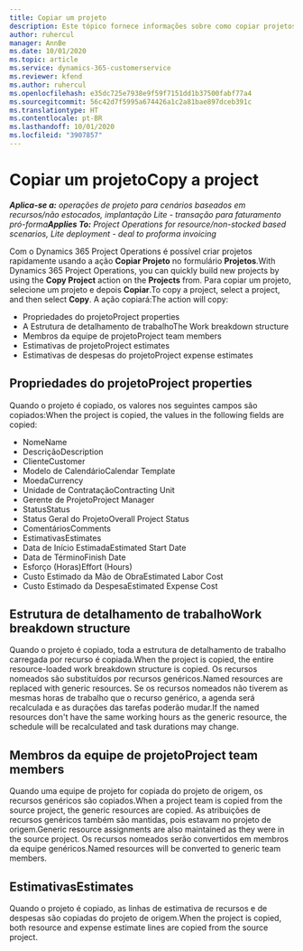 ```yaml
---
title: Copiar um projeto
description: Este tópico fornece informações sobre como copiar projetos no Dynamics 365 Project Operations.
author: ruhercul
manager: AnnBe
ms.date: 10/01/2020
ms.topic: article
ms.service: dynamics-365-customerservice
ms.reviewer: kfend
ms.author: ruhercul
ms.openlocfilehash: e35dc725e7938e9f59f7151dd1b37500fabf77a4
ms.sourcegitcommit: 56c42d7f5995a674426a1c2a81bae897dceb391c
ms.translationtype: HT
ms.contentlocale: pt-BR
ms.lasthandoff: 10/01/2020
ms.locfileid: "3907857"
---
```

# <a name="copy-a-project"></a><span data-ttu-id="9e0d2-103">Copiar um projeto</span><span class="sxs-lookup"><span data-stu-id="9e0d2-103">Copy a project</span></span>

<span data-ttu-id="9e0d2-104">_**Aplica-se a:** operações de projeto para cenários baseados em recursos/não estocados, implantação Lite - transação para faturamento pró-forma_</span><span class="sxs-lookup"><span data-stu-id="9e0d2-104">_**Applies To:** Project Operations for resource/non-stocked based scenarios, Lite deployment - deal to proforma invoicing_</span></span>

<span data-ttu-id="9e0d2-105">Com o Dynamics 365 Project Operations é possível criar projetos rapidamente usando a ação **Copiar Projeto** no formulário **Projetos**.</span><span class="sxs-lookup"><span data-stu-id="9e0d2-105">With Dynamics 365 Project Operations, you can quickly build new projects by using the **Copy Project** action on the **Projects** from.</span></span> <span data-ttu-id="9e0d2-106">Para copiar um projeto, selecione um projeto e depois **Copiar**.</span><span class="sxs-lookup"><span data-stu-id="9e0d2-106">To copy a project, select a project, and then select **Copy**.</span></span> <span data-ttu-id="9e0d2-107">A ação copiará:</span><span class="sxs-lookup"><span data-stu-id="9e0d2-107">The action will copy:</span></span>

- <span data-ttu-id="9e0d2-108">Propriedades do projeto</span><span class="sxs-lookup"><span data-stu-id="9e0d2-108">Project properties</span></span>
- <span data-ttu-id="9e0d2-109">A Estrutura de detalhamento de trabalho</span><span class="sxs-lookup"><span data-stu-id="9e0d2-109">The Work breakdown structure</span></span>
- <span data-ttu-id="9e0d2-110">Membros da equipe de projeto</span><span class="sxs-lookup"><span data-stu-id="9e0d2-110">Project team members</span></span>
- <span data-ttu-id="9e0d2-111">Estimativas de projeto</span><span class="sxs-lookup"><span data-stu-id="9e0d2-111">Project estimates</span></span>
- <span data-ttu-id="9e0d2-112">Estimativas de despesas do projeto</span><span class="sxs-lookup"><span data-stu-id="9e0d2-112">Project expense estimates</span></span>

## <a name="project-properties"></a><span data-ttu-id="9e0d2-113">Propriedades do projeto</span><span class="sxs-lookup"><span data-stu-id="9e0d2-113">Project properties</span></span>

<span data-ttu-id="9e0d2-114">Quando o projeto é copiado, os valores nos seguintes campos são copiados:</span><span class="sxs-lookup"><span data-stu-id="9e0d2-114">When the project is copied, the values in the following fields are copied:</span></span>

- <span data-ttu-id="9e0d2-115">Nome</span><span class="sxs-lookup"><span data-stu-id="9e0d2-115">Name</span></span>
- <span data-ttu-id="9e0d2-116">Descrição</span><span class="sxs-lookup"><span data-stu-id="9e0d2-116">Description</span></span>
- <span data-ttu-id="9e0d2-117">Cliente</span><span class="sxs-lookup"><span data-stu-id="9e0d2-117">Customer</span></span>
- <span data-ttu-id="9e0d2-118">Modelo de Calendário</span><span class="sxs-lookup"><span data-stu-id="9e0d2-118">Calendar Template</span></span>
- <span data-ttu-id="9e0d2-119">Moeda</span><span class="sxs-lookup"><span data-stu-id="9e0d2-119">Currency</span></span>
- <span data-ttu-id="9e0d2-120">Unidade de Contratação</span><span class="sxs-lookup"><span data-stu-id="9e0d2-120">Contracting Unit</span></span>
- <span data-ttu-id="9e0d2-121">Gerente de Projeto</span><span class="sxs-lookup"><span data-stu-id="9e0d2-121">Project Manager</span></span>
- <span data-ttu-id="9e0d2-122">Status</span><span class="sxs-lookup"><span data-stu-id="9e0d2-122">Status</span></span>
- <span data-ttu-id="9e0d2-123">Status Geral do Projeto</span><span class="sxs-lookup"><span data-stu-id="9e0d2-123">Overall Project Status</span></span>
- <span data-ttu-id="9e0d2-124">Comentários</span><span class="sxs-lookup"><span data-stu-id="9e0d2-124">Comments</span></span>
- <span data-ttu-id="9e0d2-125">Estimativas</span><span class="sxs-lookup"><span data-stu-id="9e0d2-125">Estimates</span></span>
- <span data-ttu-id="9e0d2-126">Data de Início Estimada</span><span class="sxs-lookup"><span data-stu-id="9e0d2-126">Estimated Start Date</span></span>
- <span data-ttu-id="9e0d2-127">Data de Término</span><span class="sxs-lookup"><span data-stu-id="9e0d2-127">Finish Date</span></span>
- <span data-ttu-id="9e0d2-128">Esforço (Horas)</span><span class="sxs-lookup"><span data-stu-id="9e0d2-128">Effort (Hours)</span></span>
- <span data-ttu-id="9e0d2-129">Custo Estimado da Mão de Obra</span><span class="sxs-lookup"><span data-stu-id="9e0d2-129">Estimated Labor Cost</span></span>
- <span data-ttu-id="9e0d2-130">Custo Estimado da Despesa</span><span class="sxs-lookup"><span data-stu-id="9e0d2-130">Estimated Expense Cost</span></span>

## <a name="work-breakdown-structure"></a><span data-ttu-id="9e0d2-131">Estrutura de detalhamento de trabalho</span><span class="sxs-lookup"><span data-stu-id="9e0d2-131">Work breakdown structure</span></span>

<span data-ttu-id="9e0d2-132">Quando o projeto é copiado, toda a estrutura de detalhamento de trabalho carregada por recurso é copiada.</span><span class="sxs-lookup"><span data-stu-id="9e0d2-132">When the project is copied, the entire resource-loaded work breakdown structure is copied.</span></span> <span data-ttu-id="9e0d2-133">Os recursos nomeados são substituídos por recursos genéricos.</span><span class="sxs-lookup"><span data-stu-id="9e0d2-133">Named resources are replaced with generic resources.</span></span> <span data-ttu-id="9e0d2-134">Se os recursos nomeados não tiverem as mesmas horas de trabalho que o recurso genérico, a agenda será recalculada e as durações das tarefas poderão mudar.</span><span class="sxs-lookup"><span data-stu-id="9e0d2-134">If the named resources don't have the same working hours as the generic resource, the schedule will be recalculated and task durations may change.</span></span>

## <a name="project-team-members"></a><span data-ttu-id="9e0d2-135">Membros da equipe de projeto</span><span class="sxs-lookup"><span data-stu-id="9e0d2-135">Project team members</span></span>

<span data-ttu-id="9e0d2-136">Quando uma equipe de projeto for copiada do projeto de origem, os recursos genéricos são copiados.</span><span class="sxs-lookup"><span data-stu-id="9e0d2-136">When a project team is copied from the source project, the generic resources are copied.</span></span> <span data-ttu-id="9e0d2-137">As atribuições de recursos genéricos também são mantidas, pois estavam no projeto de origem.</span><span class="sxs-lookup"><span data-stu-id="9e0d2-137">Generic resource assignments are also maintained as they were in the source project.</span></span> <span data-ttu-id="9e0d2-138">Os recursos nomeados serão convertidos em membros da equipe genéricos.</span><span class="sxs-lookup"><span data-stu-id="9e0d2-138">Named resources will be converted to generic team members.</span></span>

## <a name="estimates"></a><span data-ttu-id="9e0d2-139">Estimativas</span><span class="sxs-lookup"><span data-stu-id="9e0d2-139">Estimates</span></span>

<span data-ttu-id="9e0d2-140">Quando o projeto é copiado, as linhas de estimativa de recursos e de despesas são copiadas do projeto de origem.</span><span class="sxs-lookup"><span data-stu-id="9e0d2-140">When the project is copied, both resource and expense estimate lines are copied from the source project.</span></span>